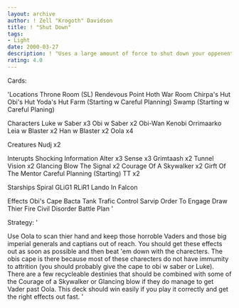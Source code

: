 ```yaml
---
layout: archive
author: ! Zell "Krogoth" Davidson
title: ! "Shut Down"
tags:
- Light
date: 2000-03-27
description: ! "Uses a large amount of force to shut down your oppenent with Oola while minimizing the force they can activate."
rating: 4.0
---
```

Cards: 

'Locations
Throne Room (SL)
Rendevous Point
Hoth War Room
Chirpa's Hut
Obi's Hut
Yoda's Hut
Farm (Starting w Careful Planning)
Swamp (Starting w Careful Planing)

Characters
Luke w Saber x3
Obi w Saber x2
Obi-Wan Kenobi
Orrimaarko
Leia w Blaster x2
Han w Blaster x2
Oola x4

Creatures
Nudj x2

Interupts
Shocking Information
Alter x3
Sense x3
Grimtaash x2
Tunnel Vision x2
Glancing Blow
The Signal x2
Courage Of A Skywalker x2
Girft Of The Mentor
Careful Planning (Starting)
TT x2

Starships
Spiral
GLiG1
RLiR1
Lando In Falcon

Effects
Obi's Cape
Bacta Tank Trafic Control
Sarvip
Order To Engage
Draw Thier Fire
Civil Disorder
Battle Plan '

Strategy: '

Use Oola to scan thier hand and keep those horroble Vaders and those big imperial generals and captians out of reach. You should get these effects out as soon as possible and then beat 'em down with the charecters. The obis cape is there because most of these charecters do not have immumity to attrition (you should probably give the cape to obi w saber or Luke). There are a few recycleable destinies that should be combined with some of the Courage of a Skywalker or Glancing blow if they do manage to get Vader past Oola. This deck should win easily if you play it correctly and get the right effects out fast.  '